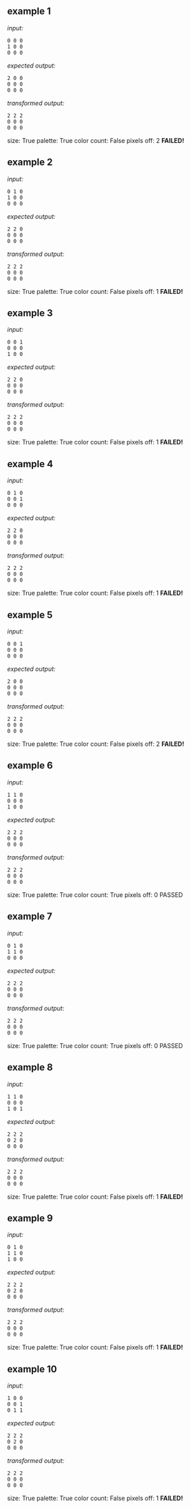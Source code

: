 
## example 1
*input:*
```
0 0 0
1 0 0
0 0 0
```
*expected output:*
```
2 0 0
0 0 0
0 0 0
```
*transformed output:*
```
2 2 2
0 0 0
0 0 0
```
size: True
palette: True
color count: False
pixels off: 2
**FAILED!**

## example 2
*input:*
```
0 1 0
1 0 0
0 0 0
```
*expected output:*
```
2 2 0
0 0 0
0 0 0
```
*transformed output:*
```
2 2 2
0 0 0
0 0 0
```
size: True
palette: True
color count: False
pixels off: 1
**FAILED!**

## example 3
*input:*
```
0 0 1
0 0 0
1 0 0
```
*expected output:*
```
2 2 0
0 0 0
0 0 0
```
*transformed output:*
```
2 2 2
0 0 0
0 0 0
```
size: True
palette: True
color count: False
pixels off: 1
**FAILED!**

## example 4
*input:*
```
0 1 0
0 0 1
0 0 0
```
*expected output:*
```
2 2 0
0 0 0
0 0 0
```
*transformed output:*
```
2 2 2
0 0 0
0 0 0
```
size: True
palette: True
color count: False
pixels off: 1
**FAILED!**

## example 5
*input:*
```
0 0 1
0 0 0
0 0 0
```
*expected output:*
```
2 0 0
0 0 0
0 0 0
```
*transformed output:*
```
2 2 2
0 0 0
0 0 0
```
size: True
palette: True
color count: False
pixels off: 2
**FAILED!**

## example 6
*input:*
```
1 1 0
0 0 0
1 0 0
```
*expected output:*
```
2 2 2
0 0 0
0 0 0
```
*transformed output:*
```
2 2 2
0 0 0
0 0 0
```
size: True
palette: True
color count: True
pixels off: 0
PASSED

## example 7
*input:*
```
0 1 0
1 1 0
0 0 0
```
*expected output:*
```
2 2 2
0 0 0
0 0 0
```
*transformed output:*
```
2 2 2
0 0 0
0 0 0
```
size: True
palette: True
color count: True
pixels off: 0
PASSED

## example 8
*input:*
```
1 1 0
0 0 0
1 0 1
```
*expected output:*
```
2 2 2
0 2 0
0 0 0
```
*transformed output:*
```
2 2 2
0 0 0
0 0 0
```
size: True
palette: True
color count: False
pixels off: 1
**FAILED!**

## example 9
*input:*
```
0 1 0
1 1 0
1 0 0
```
*expected output:*
```
2 2 2
0 2 0
0 0 0
```
*transformed output:*
```
2 2 2
0 0 0
0 0 0
```
size: True
palette: True
color count: False
pixels off: 1
**FAILED!**

## example 10
*input:*
```
1 0 0
0 0 1
0 1 1
```
*expected output:*
```
2 2 2
0 2 0
0 0 0
```
*transformed output:*
```
2 2 2
0 0 0
0 0 0
```
size: True
palette: True
color count: False
pixels off: 1
**FAILED!**
